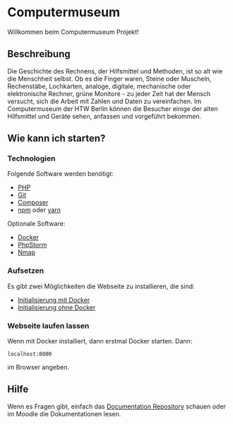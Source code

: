 # Computermuseum

Willkommen beim Computermuseum Projekt!

## Beschreibung

Die Geschichte des Rechnens, der Hilfsmittel und Methoden, ist so alt wie die Menschheit selbst. Ob es die Finger waren, Steine oder Muscheln, Rechenstäbe, Lochkarten, analoge, digitale, mechanische oder elektronische Rechner, grüne Monitore - zu jeder Zeit hat der Mensch versucht, sich die Arbeit mit Zahlen und Daten zu vereinfachen. Im Computermuseum der HTW Berlin können die Besucher einige der alten Hilfsmittel und Geräte sehen, anfassen und vorgeführt bekommen. 

## Wie kann ich starten?

### Technologien

Folgende Software werden benötigt:
* [PHP](https://www.php.net/)
* [Git](https://www.php.net/)
* [Composer](https://www.php.net/)
* [npm](https://www.php.net/) oder [yarn](https://www.php.net/)

Optionale Software:
* [Docker](https://www.docker.com/)
* [PhpStorm](https://www.jetbrains.com/phpstorm/)
* [Nmap](https://nmap.org/)

### Aufsetzen

Es gibt zwei Möglichkeiten die Webseite zu installieren, die sind:
* [Initialisierung mit Docker](/Documentation/docs/dashboard/docker.md)
* [Initialisierung ohne Docker](/Documentation/docs/dashboard/setup-win-mac.md)

### Webseite laufen lassen

Wenn mit Docker installiert, dann erstmal Docker starten.
Dann:
```
localhost:8000
```
im Browser angeben.

## Hilfe

Wenn es Fragen gibt, einfach das [Documentation Repository](/Documentation/docs) schauen oder im Moodle die Dokumentationen lesen.
